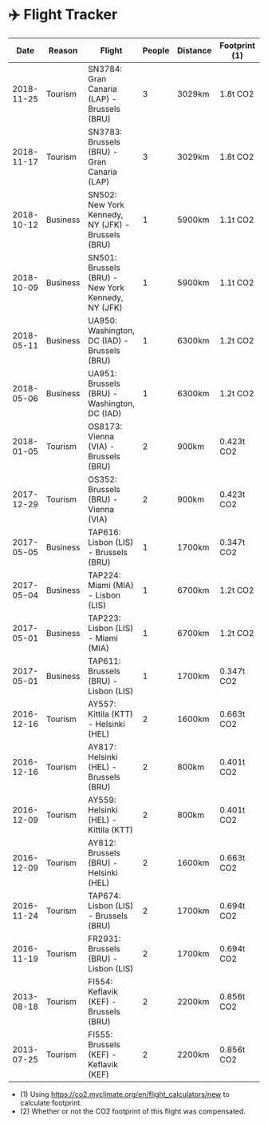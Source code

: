 # ✈️ Flight Tracker

| Date | Reason | Flight | People | Distance | Footprint (1) | Comp'd? (2) |
| --- | --- | --- | --- | --- | --- | --- |
| 2018-11-25 | Tourism | SN3784: Gran Canaria (LAP) - Brussels (BRU) | 3 | 3029km | 1.8t CO2 | No |
| 2018-11-17 | Tourism | SN3783: Brussels (BRU) - Gran Canaria (LAP) | 3 | 3029km | 1.8t CO2 | No |
| 2018-10-12 | Business | SN502: New York Kennedy, NY (JFK) - Brussels (BRU) | 1 | 5900km | 1.1t CO2 | No |
| 2018-10-09 | Business | SN501: Brussels (BRU) - New York Kennedy, NY (JFK) | 1 | 5900km | 1.1t CO2 | No |
| 2018-05-11 | Business | UA950: Washington, DC (IAD) - Brussels (BRU) | 1 | 6300km | 1.2t CO2 | No |
| 2018-05-06 | Business | UA951: Brussels (BRU) - Washington, DC (IAD) | 1 | 6300km | 1.2t CO2 | No |
| 2018-01-05 | Tourism | OS8173: Vienna (VIA) - Brussels (BRU) | 2 | 900km | 0.423t CO2 | No |
| 2017-12-29 | Tourism | OS352: Brussels (BRU) - Vienna (VIA) | 2 | 900km | 0.423t CO2 | No |
| 2017-05-05 | Business | TAP616: Lisbon (LIS) - Brussels (BRU) | 1 | 1700km | 0.347t CO2 | No |
| 2017-05-04 | Business | TAP224: Miami (MIA) - Lisbon (LIS) | 1 | 6700km | 1.2t CO2 | No |
| 2017-05-01 | Business | TAP223: Lisbon (LIS) - Miami (MIA) | 1 | 6700km | 1.2t CO2 | No |
| 2017-05-01 | Business | TAP611: Brussels (BRU) - Lisbon (LIS) | 1 | 1700km | 0.347t CO2 | No |
| 2016-12-16 | Tourism | AY557: Kittila (KTT) - Helsinki (HEL) | 2 | 1600km | 0.663t CO2 | No |
| 2016-12-16 | Tourism | AY817: Helsinki (HEL) - Brussels (BRU) | 2 | 800km | 0.401t CO2 | No |
| 2016-12-09 | Tourism | AY559: Helsinki (HEL) - Kittila (KTT) | 2 | 800km | 0.401t CO2 | No |
| 2016-12-09 | Tourism | AY812: Brussels (BRU) - Helsinki (HEL) | 2 | 1600km | 0.663t CO2 | No |
| 2016-11-24 | Tourism | TAP674: Lisbon (LIS) - Brussels (BRU) | 2 | 1700km | 0.694t CO2 | No |
| 2016-11-19 | Tourism | FR2931: Brussels (BRU) - Lisbon (LIS) | 2 | 1700km | 0.694t CO2 | No |
| 2013-08-18 | Tourism | FI554: Keflavik (KEF) - Brussels (BRU) | 2 | 2200km | 0.856t CO2 | No |
| 2013-07-25 | Tourism | FI555: Brussels (KEF) - Keflavik (KEF) | 2 | 2200km | 0.856t CO2 | No |


- (1) Using https://co2.myclimate.org/en/flight_calculators/new to calculate footprint.
- (2) Whether or not the CO2 footprint of this flight was compensated.
